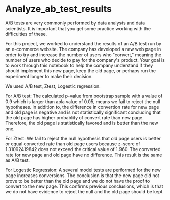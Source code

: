 # Analyze_ab_test_results
A/B tests are very commonly performed by data analysts and data scientists. It is important that you get some practice working with the difficulties of these.

For this project, we worked to understand the results of an A/B test run by an e-commerce website. The company has developed a new web page in order to try and increase the number of users who "convert," meaning the number of users who decide to pay for the company's product. Your goal is to work through this notebook to help the company understand if they should implement this new page, keep the old page, or perhaps run the experiment longer to make their decision.

We used A/B test, Ztest, Logestic regression. 

For A/B test:
The calculated p-value from bootstrap sample with a value of 0.9 which is larger than apla value of 0.05, means we fail to reject the null hypotheses. In addition to, the difference in convertion rate for new page and old page is negative and is not statistically significant concluding that the old page has higher probablity of convert rate than new page. Therefore, the old page is statistically favored and is better than the new one.


For Ztest:
We fail to reject the null hypothesis that old page users is better or equal converted rate than old page users because z-score of 1.31092419842 does not exceed the critical value of 1.960. The converted rate for new page and old page have no difference. This result is the same as A/B test.

For Logestic Regression:
A several model tests are performed for the new page increases conversions. The conclusion is that the new page did not prove to be better than the old page and we do not have the proof to convert to the new page. This confirms previous conclusions, which is that we do not have evidence to reject the null and the old page should be kept.



